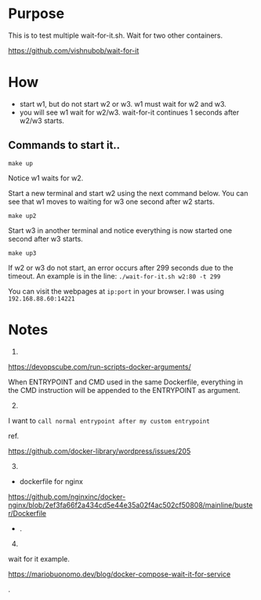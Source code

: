 # Purpose

This is to test multiple wait-for-it.sh. Wait for two other containers.

https://github.com/vishnubob/wait-for-it


# How

   - start w1, but do not start w2 or w3. w1 must wait for w2 and w3.
   - you will see w1 wait for w2/w3. wait-for-it continues 1 seconds after w2/w3 starts.

## Commands to start it..

```
make up
```

Notice w1 waits for w2. 

Start a new terminal and start w2 using the next command below. You can see that w1 moves to waiting for w3 one second after w2 starts.

```
make up2
```

Start w3 in another terminal and notice everything is now started one second after w3 starts.

```
make up3
```

If w2 or w3 do not start, an error occurs after 299 seconds due to the timeout. An example is in the line:  `./wait-for-it.sh w2:80 -t 299 `

You can visit the webpages at `ip:port` in your browser.
I was using `192.168.88.60:14221`



# Notes

1.

https://devopscube.com/run-scripts-docker-arguments/

When ENTRYPOINT and CMD used in the same Dockerfile, everything in the CMD instruction will be appended to the ENTRYPOINT as argument.


2.

I want to  `call normal entrypoint after my custom entrypoint`

ref.

https://github.com/docker-library/wordpress/issues/205


3.

 - dockerfile for nginx

 https://github.com/nginxinc/docker-nginx/blob/2ef3fa66f2a434cd5e44e35a02f4ac502cf50808/mainline/buster/Dockerfile

 - .

4.

   wait for it example.

   https://mariobuonomo.dev/blog/docker-compose-wait-it-for-service


.

